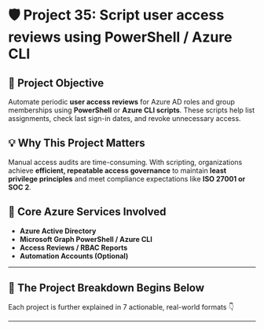 # 🛡️ Project 35: Script user access reviews using PowerShell / Azure CLI

## 📌 Project Objective  
Automate periodic **user access reviews** for Azure AD roles and group memberships using **PowerShell** or **Azure CLI scripts**. These scripts help list assignments, check last sign-in dates, and revoke unnecessary access.

## 💡 Why This Project Matters  
Manual access audits are time-consuming. With scripting, organizations achieve **efficient, repeatable access governance** to maintain **least privilege principles** and meet compliance expectations like **ISO 27001 or SOC 2**.

## 🧰 Core Azure Services Involved  
- **Azure Active Directory**
- **Microsoft Graph PowerShell / Azure CLI**
- **Access Reviews / RBAC Reports**
- **Automation Accounts (Optional)**

---

## 🔁 The Project Breakdown Begins Below  
Each project is further explained in 7 actionable, real-world formats 👇

---
